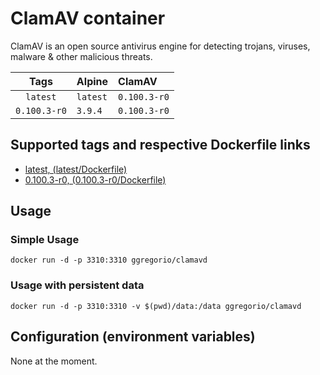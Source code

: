# ClamAV container

ClamAV is an open source antivirus engine for detecting trojans, viruses, malware & other malicious threats.

| Tags         | Alpine   | ClamAV       |
| :----------: | :------- | :----------- |
| `latest`     | `latest` | `0.100.3-r0` |
| `0.100.3-r0` | `3.9.4`  | `0.100.3-r0` |

## Supported tags and respective Dockerfile links

* [latest, (latest/Dockerfile)](https://github.com/GeorgioLPB/docker-clamavd/blob/master/Dockerfile)
* [0.100.3-r0, (0.100.3-r0/Dockerfile)](https://github.com/GeorgioLPB/docker-clamavd/blob/0.100.3-r0/Dockerfile)

## Usage

### Simple Usage

	docker run -d -p 3310:3310 ggregorio/clamavd

### Usage with persistent data

	docker run -d -p 3310:3310 -v $(pwd)/data:/data ggregorio/clamavd

## Configuration (environment variables)

None at the moment.
